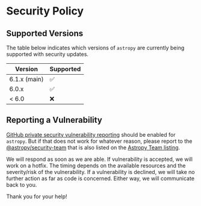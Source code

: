 # Security Policy

## Supported Versions

The table below indicates which versions of `astropy` are
currently being supported with security updates.

| Version | Supported          |
| ------- | ------------------ |
| 6.1.x (main)   | :white_check_mark: |
| 6.0.x   | :white_check_mark: |
| < 6.0   | :x:                |

## Reporting a Vulnerability

[GitHub private security vulnerability reporting](https://docs.github.com/en/code-security/security-advisories/guidance-on-reporting-and-writing/privately-reporting-a-security-vulnerability)
should be enabled for `astropy`. But if that does not work for whatever reason, please report to the
[@astropy/security-team](https://github.com/orgs/astropy/teams/security-team) that is also listed on the [Astropy Team listing](https://www.astropy.org/team).

We will respond as soon as we are able. If vulnerability is accepted, we will work on a hotfix.
The timing depends on the available resources and the severity/risk of the vulnerability.
If a vulnerability is declined, we will take no further action as far as code is concerned. Either way, we will communicate back to you.

Thank you for your help!

